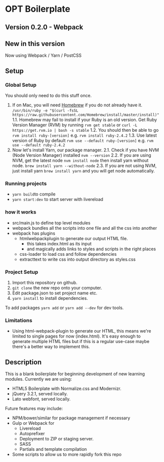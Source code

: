 # OPT Boilerplate
## Version 0.2.0 - Webpack

## New in this version
Now using Webpack / Yarn / PostCSS


## Setup
### Global Setup
You should only need to do this stuff once. 

1. If on Mac, you will need [Homebrew](https://brew.sh/) if you do not already have it. `/usr/bin/ruby -e "$(curl -fsSL https://raw.githubusercontent.com/Homebrew/install/master/install)"` 
  1.1. Homebrew may fail to install if your Ruby is an old version. Get Ruby Version Manager (RVM) by running `rvm get stable` or `curl -L https://get.rvm.io | bash -s stable` 
  1.2. You should then be able to go `rvm install ruby-[version]` e.g. `rvm install ruby-2.4.2` 
  1.3. Use latest version of Ruby by default `rvm use --default ruby-[version]` e.g. `rvm use --default ruby-2.4.2`
2. Now let's install Yarn, our package manager.
2.1. Check if you have NVM (Node Version Manager) installed `nvm --version`
2.2. If you are using NVM, get the latest node `nvm install node` then install yarn without node. `brew install yarn --without-node`
2.3. If you are not using NVM, just install yarn `brew install yarn` and you will get node automatically.


### Running projects
- `yarn build`to compile
- `yarn start:dev` to start server with livereload

### how it works 
- src/main.js to define top level modules
- webpack bundles all the scripts into one file and all the css into another
- webpack has plugins
  - htmlwebpackplugin to generate our output HTML file. 
    - this takes index.html as its input
    - and magically adds links to styles and scripts in the right places
  - css-loader to load css and follow dependencies
  - extracttext to write css into output directory as styles.css

### Project Setup
1. Import this repository on github.
2. `git clone` the new repo onto your computer.
3. Edit package.json to set project name etc. 
4. `yarn install` to install dependencies. 

To add packages `yarn add` or `yarn add --dev` for dev tools. 


### Limitations
- Using html-webpack-plugin to generate our HTML, this means we're limited to single pages for now (index.html). It's easy enough to generate multiple HTML files but if this is a regular use-case maybe there's a better way to implement this.

## Description

This is a blank boilerplate for beginning development of new learning modules. Currently we are using:

- HTML5 Boilerplate with Normalize.css and Modernizr.
- jQuery 3.2.1, served locally.
- Lato webfont, served locally.

Future features may include:

- NPM/bower/similar for package management if necessary
- Gulp or Webpack for 
  - Livereload
  - Autoprefixer 
  - Deployment to ZIP or staging server.
  - SASS 
  - Partials and template compilation
- Some scripts to allow us to more rapidly fork this repo
